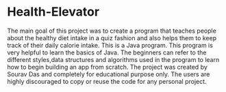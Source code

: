 # Health-Elevator
The main goal of this project was to create a program that teaches people about the healthy diet intake in a quiz fashion and also helps them to keep track of their daily calorie intake. This is a Java program.
This program is very helpful to learn the basics of Java. The beginners can refer to the different styles,data structures and algorithms used in the program to learn how to begin building an app from scratch.
The project was created by Sourav Das and completely for educational purpose only. The users are highly discouraged to copy or reuse the code for any personal project.
